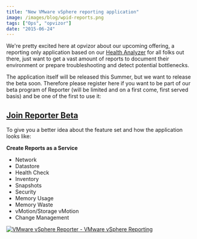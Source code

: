 ```yaml
---
title: "New VMware vSphere reporting application"
image: /images/blog/wpid-reports.png
tags: ["Ops", "opvizor"]
date: "2015-06-24"
---
```


We're pretty excited here at opvizor about our upcoming offering, a reporting only application based on our [Health Analyzer](https://www.opvizor.com/register "Health Analyzer") for all folks out there, just want to get a vast amount of reports to document their environment or prepare troubleshooting and detect potential bottlenecks.

The application itself will be released this Summer, but we want to release the beta soon. Therefore please register here if you want to be part of our beta program of Reporter (will be limited and on a first come, first served basis) and be one of the first to use it:

## **[Join Reporter Beta](http://try.opvizor.com/reporter/ "Register for Reporting Beta")**

To give you a better idea about the feature set and how the application looks like:

**Create Reports as a Service**

- Network
- Datastore
- Health Check
- Inventory
- Snapshots
- Security
- Memory Usage
- Memory Waste
- vMotion/Storage vMotion
- Change Management

[![VMware vSphere Reporter - VMware vSphere Reporting](/images/blog/wpid-reports.png)](http://try.opvizor.com/reporter)
